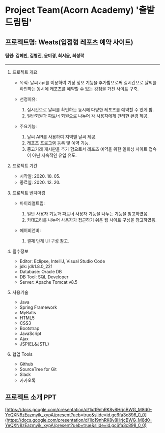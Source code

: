 # Project Team(Acorn Academy) '출발드림팀'
## 프로젝트명: Weats(입점형 레포츠 예약 사이트)
#### 팀원: 김혜빈, 김형진, 윤미경, 최서윤, 최성락
---
1. 프로젝트 개요
    - 목적: 날씨 api를 이용하여 기상 정보 기능을 추가함으로써 실시간으로 날씨를 확인하는 동시에 레포츠를 예약할 수 있는 강점을 가진 사이트 구축.
    
    - 선정이유: 
        1. 실시간으로 날씨를 확인하는 동시에 다양한 레포츠를 예약할 수 있게 함.
        2. 일반회원과 파트너 회원으로 나누어 각 사용자에게 편리한 환경 제공.
    
    - 주요기능:
        1. 날씨 API를 사용하여 지역별 날씨 제공.
        2. 레포츠 프로그램 등록 및 예약 기능.
        3. 중고거래 게시판을 추가 함으로서 레포츠 예약을 위한 일회성 사이트 접속이 아닌 지속적인 유입 유도.

2. 프로젝트 기간
    - 시작일: 2020. 10. 05.
    - 종료일: 2020. 12. 20.

3. 프로젝트 벤치마킹
    - 마이리얼트립:
        1. 일반 사용자 기능과 파트너 사용자 기능을 나누는 기능을 참고하였음.
        2. 카테고리를 나누어 사용자가 접근하기 쉬운 웹 사이트 구성을 참고하였음.
    
    - 에어비앤비:
        1. 결제 단계 UI 구성 참고.

4. 필수정보
    - Editor: Eclipse, IntelliJ, Visual Studio Code
    - jdk: jdk1.8.0_221
    - Database: Oracle DB
    - DB Tool: SQL Developer
    - Server: Apache Tomcat v8.5

5. 사용기술
    - Java
    - Spring Framework
    - MyBatis
    - HTML5
    - CSS3
    - Bootstrap
    - JavaScript
    - Ajax
    - JSP(EL&JSTL)

6. 협업 Tools
    - Github
    - SourceTree for Git
    - Slack
    - 카카오톡

## 프로젝트 소개 PPT

[https://docs.google.com/presentation/d/1io19nhRK8v8HrjcBWG_M8d0-YeQXN8zEazmyik_xypA/present?ueb=true&slide=id.gc6fa3c898_0_0](https://docs.google.com/presentation/d/1io19nhRK8v8HrjcBWG_M8d0-YeQXN8zEazmyik_xypA/present?ueb=true&slide=id.gc6fa3c898_0_0)

